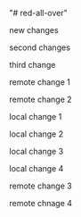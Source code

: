 "# red-all-over" 

new changes

second changes

third change

remote change 1

remote change 2

local change 1

local change 2

local change 3

local change 4

remote change 3

remote chnage 4
